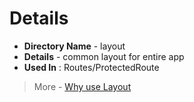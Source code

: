 # Details

- **Directory Name** - layout
- **Details** - common layout for entire app
- **Used In** : Routes/ProtectedRoute

> More - [Why use Layout](https://dev.to/olenadrugalya/layout-component-and-why-we-use-it-in-react-d8b)
